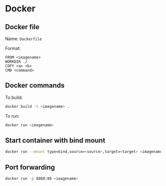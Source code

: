 # Docker

## Docker file
Name: `Dockerfile`

Format:
```
FROM <imagename>
WORKDIR ./
COPY <a> <b>
CMD <command>
```

## Docker commands
To build:
```Bash
docker build -t <imagename> .
```

To run:
```Bash
docker run <imagename>
```

## Start container with bind mount
```Bash
docker run --mount type=bind,source=<source>,target=<target> <imagename>
```

## Port forwarding
```Bash
docker run -p 8080:80 <imagename>
```
